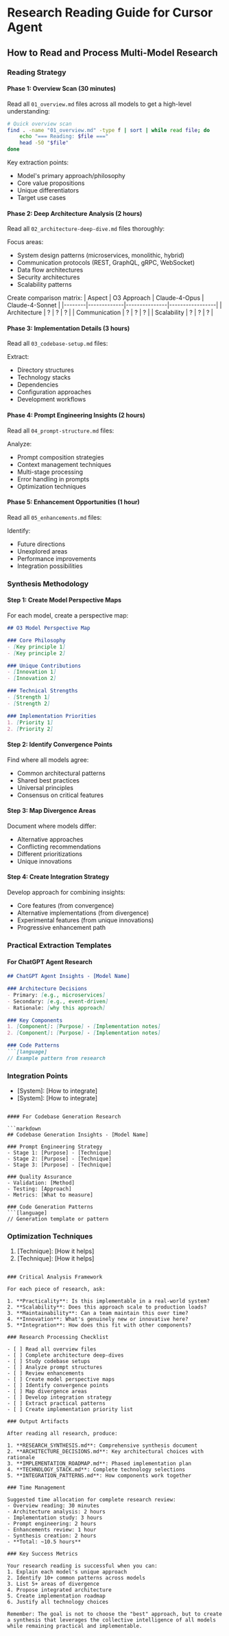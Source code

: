 # Research Reading Guide for Cursor Agent

## How to Read and Process Multi-Model Research

### Reading Strategy

#### Phase 1: Overview Scan (30 minutes)
Read all `01_overview.md` files across all models to get a high-level understanding:

```bash
# Quick overview scan
find . -name "01_overview.md" -type f | sort | while read file; do
    echo "=== Reading: $file ==="
    head -50 "$file"
done
```

Key extraction points:
- Model's primary approach/philosophy
- Core value propositions
- Unique differentiators
- Target use cases

#### Phase 2: Deep Architecture Analysis (2 hours)
Read all `02_architecture-deep-dive.md` files thoroughly:

Focus areas:
- System design patterns (microservices, monolithic, hybrid)
- Communication protocols (REST, GraphQL, gRPC, WebSocket)
- Data flow architectures
- Security architectures
- Scalability patterns

Create comparison matrix:
| Aspect | O3 Approach | Claude-4-Opus | Claude-4-Sonnet |
|--------|-------------|---------------|-----------------|
| Architecture | ? | ? | ? |
| Communication | ? | ? | ? |
| Scalability | ? | ? | ? |

#### Phase 3: Implementation Details (3 hours)
Read all `03_codebase-setup.md` files:

Extract:
- Directory structures
- Technology stacks
- Dependencies
- Configuration approaches
- Development workflows

#### Phase 4: Prompt Engineering Insights (2 hours)
Read all `04_prompt-structure.md` files:

Analyze:
- Prompt composition strategies
- Context management techniques
- Multi-stage processing
- Error handling in prompts
- Optimization techniques

#### Phase 5: Enhancement Opportunities (1 hour)
Read all `05_enhancements.md` files:

Identify:
- Future directions
- Unexplored areas
- Performance improvements
- Integration possibilities

### Synthesis Methodology

#### Step 1: Create Model Perspective Maps

For each model, create a perspective map:

```markdown
## O3 Model Perspective Map

### Core Philosophy
- [Key principle 1]
- [Key principle 2]

### Unique Contributions
- [Innovation 1]
- [Innovation 2]

### Technical Strengths
- [Strength 1]
- [Strength 2]

### Implementation Priorities
1. [Priority 1]
2. [Priority 2]
```

#### Step 2: Identify Convergence Points

Find where all models agree:
- Common architectural patterns
- Shared best practices
- Universal principles
- Consensus on critical features

#### Step 3: Map Divergence Areas

Document where models differ:
- Alternative approaches
- Conflicting recommendations
- Different prioritizations
- Unique innovations

#### Step 4: Create Integration Strategy

Develop approach for combining insights:
- Core features (from convergence)
- Alternative implementations (from divergence)
- Experimental features (from unique innovations)
- Progressive enhancement path

### Practical Extraction Templates

#### For ChatGPT Agent Research

```markdown
## ChatGPT Agent Insights - [Model Name]

### Architecture Decisions
- Primary: [e.g., microservices]
- Secondary: [e.g., event-driven]
- Rationale: [why this approach]

### Key Components
1. [Component]: [Purpose] - [Implementation notes]
2. [Component]: [Purpose] - [Implementation notes]

### Code Patterns
```[language]
// Example pattern from research
```

### Integration Points
- [System]: [How to integrate]
- [System]: [How to integrate]
```

#### For Codebase Generation Research

```markdown
## Codebase Generation Insights - [Model Name]

### Prompt Engineering Strategy
- Stage 1: [Purpose] - [Technique]
- Stage 2: [Purpose] - [Technique]
- Stage 3: [Purpose] - [Technique]

### Quality Assurance
- Validation: [Method]
- Testing: [Approach]
- Metrics: [What to measure]

### Code Generation Patterns
```[language]
// Generation template or pattern
```

### Optimization Techniques
1. [Technique]: [How it helps]
2. [Technique]: [How it helps]
```

### Critical Analysis Framework

For each piece of research, ask:

1. **Practicality**: Is this implementable in a real-world system?
2. **Scalability**: Does this approach scale to production loads?
3. **Maintainability**: Can a team maintain this over time?
4. **Innovation**: What's genuinely new or innovative here?
5. **Integration**: How does this fit with other components?

### Research Processing Checklist

- [ ] Read all overview files
- [ ] Complete architecture deep-dives
- [ ] Study codebase setups
- [ ] Analyze prompt structures
- [ ] Review enhancements
- [ ] Create model perspective maps
- [ ] Identify convergence points
- [ ] Map divergence areas
- [ ] Develop integration strategy
- [ ] Extract practical patterns
- [ ] Create implementation priority list

### Output Artifacts

After reading all research, produce:

1. **RESEARCH_SYNTHESIS.md**: Comprehensive synthesis document
2. **ARCHITECTURE_DECISIONS.md**: Key architectural choices with rationale
3. **IMPLEMENTATION_ROADMAP.md**: Phased implementation plan
4. **TECHNOLOGY_STACK.md**: Complete technology selections
5. **INTEGRATION_PATTERNS.md**: How components work together

### Time Management

Suggested time allocation for complete research review:
- Overview reading: 30 minutes
- Architecture analysis: 2 hours
- Implementation study: 3 hours
- Prompt engineering: 2 hours
- Enhancements review: 1 hour
- Synthesis creation: 2 hours
- **Total: ~10.5 hours**

### Key Success Metrics

Your research reading is successful when you can:
1. Explain each model's unique approach
2. Identify 10+ common patterns across models
3. List 5+ areas of divergence
4. Propose integrated architecture
5. Create implementation roadmap
6. Justify all technology choices

Remember: The goal is not to choose the "best" approach, but to create a synthesis that leverages the collective intelligence of all models while remaining practical and implementable.